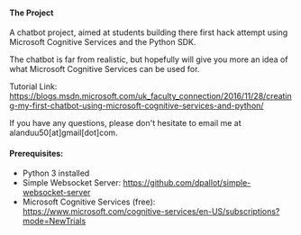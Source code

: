 #### The Project
A chatbot project, aimed at students building there first hack attempt using Microsoft Cognitive Services and the Python SDK.

The chatbot is far from realistic, but hopefully will give you more an idea of what Microsoft Cognitive Services can be used for.

Tutorial Link: https://blogs.msdn.microsoft.com/uk_faculty_connection/2016/11/28/creating-my-first-chatbot-using-microsoft-cognitive-services-and-python/

If you have any questions, please don't hesitate to email me at alanduu50[at]gmail[dot]com.

#### Prerequisites:
- Python 3 installed
- Simple Websocket Server: https://github.com/dpallot/simple-websocket-server
- Microsoft Cognitive Services (free): https://www.microsoft.com/cognitive-services/en-US/subscriptions?mode=NewTrials